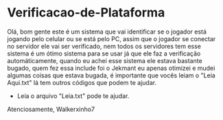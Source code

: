 # Verificacao-de-Plataforma

Olá, bom gente este é um sistema que vai identificar se o jogador está jogando pelo celular ou se está pelo PC, assim que o jogador se conectar no servidor ele vai ser verificado, nem todos os servidores tem esse sistema é um ótimo sistema para se usar já que ele faz a verificação automáticamente, quando eu achei esse sistema ele estava bastante bugado, quem fez essa include foi o Jekmant eu apenas otimizei e mudei algumas coisas que estava bugada, é importante que vocês leiam o "Leia Aqui.txt" lá tem outros códigos que podem te ajudar.

* Leia o arquivo "Leia.txt" pode te ajudar.

Atenciosamente, Walkerxinho7
